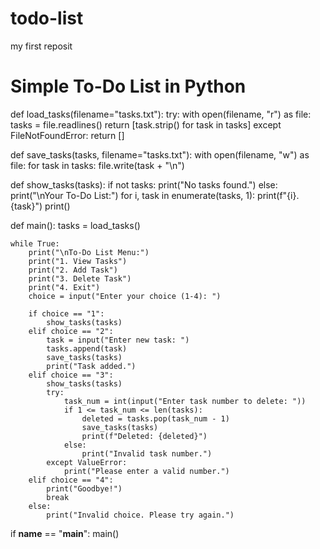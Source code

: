 # todo-list
my first reposit
# Simple To-Do List in Python

def load_tasks(filename="tasks.txt"):
    try:
        with open(filename, "r") as file:
            tasks = file.readlines()
        return [task.strip() for task in tasks]
    except FileNotFoundError:
        return []

def save_tasks(tasks, filename="tasks.txt"):
    with open(filename, "w") as file:
        for task in tasks:
            file.write(task + "\n")

def show_tasks(tasks):
    if not tasks:
        print("No tasks found.")
    else:
        print("\nYour To-Do List:")
        for i, task in enumerate(tasks, 1):
            print(f"{i}. {task}")
        print()

def main():
    tasks = load_tasks()

    while True:
        print("\nTo-Do List Menu:")
        print("1. View Tasks")
        print("2. Add Task")
        print("3. Delete Task")
        print("4. Exit")
        choice = input("Enter your choice (1-4): ")

        if choice == "1":
            show_tasks(tasks)
        elif choice == "2":
            task = input("Enter new task: ")
            tasks.append(task)
            save_tasks(tasks)
            print("Task added.")
        elif choice == "3":
            show_tasks(tasks)
            try:
                task_num = int(input("Enter task number to delete: "))
                if 1 <= task_num <= len(tasks):
                    deleted = tasks.pop(task_num - 1)
                    save_tasks(tasks)
                    print(f"Deleted: {deleted}")
                else:
                    print("Invalid task number.")
            except ValueError:
                print("Please enter a valid number.")
        elif choice == "4":
            print("Goodbye!")
            break
        else:
            print("Invalid choice. Please try again.")

if __name__ == "__main__":
    main()

